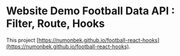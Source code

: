 # Website Demo Football Data API : Filter, Route, Hooks

This project  [https://numonbek.github.io/football-react-hooks](https://numonbek.github.io/football-react-hooks).
